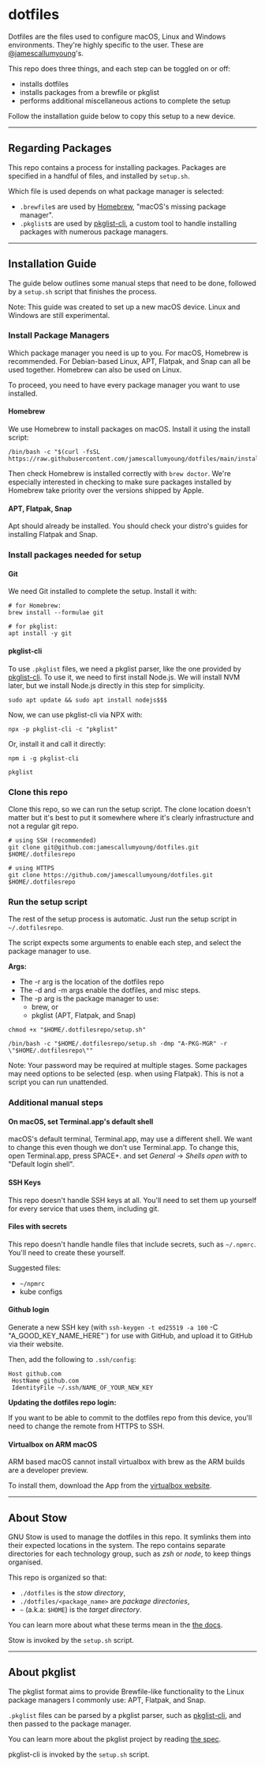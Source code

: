 # dotfiles

Dotfiles are the files used to configure macOS, Linux and Windows environments.
They're highly specific to the user. These are [@jamescallumyoung](https://github.com/jamescallumyoung)'s.

This repo does three things, and each step can be toggled on or off:

- installs dotfiles
- installs packages from a brewfile or pkglist
- performs additional miscellaneous actions to complete the setup

Follow the installation guide below to copy this setup to a new device.

---

## Regarding Packages

This repo contains a process for installing packages.
Packages are specified in a handful of files, and installed by `setup.sh`.

Which file is used depends on what package manager is selected:

- `.brewfile`s are used by [Homebrew](https://brew.sh/), "macOS's missing package manager".
- `.pkglist`s are used by [pkglist-cli][1], a custom tool to handle installing packages with numerous package managers.

---

## Installation Guide

The guide below outlines some manual steps that need to be done, followed by a `setup.sh` script that finishes the process.

Note: This guide was created to set up a new macOS device. Linux and Windows are still experimental.

### Install Package Managers

Which package manager you need is up to you. For macOS, Homebrew is recommended.
For Debian-based Linux, APT, Flatpak, and Snap can all be used together. Homebrew can also be used on Linux.

To proceed, you need to have every package manager you want to use installed.

#### Homebrew

We use Homebrew to install packages on macOS. Install it using the install script:

````shell
/bin/bash -c "$(curl -fsSL https://raw.githubusercontent.com/jamescallumyoung/dotfiles/main/installers/brew.install.sh)"
````

Then check Homebrew is installed correctly with `brew doctor`.
We're especially interested in checking to make sure packages installed by Homebrew take priority over the versions shipped by Apple.

#### APT, Flatpak, Snap

Apt should already be installed.
You should check your distro's guides for installing Flatpak and Snap.

### Install packages needed for setup

#### Git

We need Git installed to complete the setup. Install it with:

```
# for Homebrew:
brew install --formulae git

# for pkglist:
apt install -y git
```

#### pkglist-cli

To use `.pkglist` files, we need a pkglist parser, like the one provided by [pkglist-cli][1].
To use it, we need to first install Node.js.
We will install NVM later, but we install Node.js directly in this step for simplicity.

```shell
sudo apt update && sudo apt install nodejs$$$
```

Now, we can use pkglist-cli via NPX with:

```shell
npx -p pkglist-cli -c "pkglist"
```

Or, install it and call it directly:

```shell
npm i -g pkglist-cli

pkglist
```

### Clone this repo

Clone this repo, so we can run the setup script.
The clone location doesn't matter but it's best to put it somewhere where it's clearly infrastructure and not a regular git repo.

```shell
# using SSH (recommended)
git clone git@github.com:jamescallumyoung/dotfiles.git $HOME/.dotfilesrepo

# using HTTPS
git clone https://github.com/jamescallumyoung/dotfiles.git $HOME/.dotfilesrepo
```

### Run the setup script

The rest of the setup process is automatic. Just run the setup script in `~/.dotfilesrepo`.

The script expects some arguments to enable each step, and select the package manager to use.

**Args:**

- The -r arg is the location of the dotfiles repo
- The -d and -m args enable the dotfiles, and misc steps.
- The -p arg is the package manager to use:
  - brew, or
  - pkglist (APT, Flatpak, and Snap)

```shell
chmod +x "$HOME/.dotfilesrepo/setup.sh"

/bin/bash -c "$HOME/.dotfilesrepo/setup.sh -dmp "A-PKG-MGR" -r \"$HOME/.dotfilesrepo\""
```

Note: Your password may be required at multiple stages. Some packages may need options to be selected (esp. when using Flatpak). This is not a script you can run unattended.

### Additional manual steps

#### On macOS, set Terminal.app's default shell

macOS's default terminal, Terminal.app, may use a different shell. We want to change this even though we don't use Terminal.app.
To change this, open Terminal.app, press SPACE+. and set _General_ -> _Shells open with_ to "Default login shell".

#### SSH Keys

This repo doesn't handle SSH keys at all. You'll need to set them up yourself for every service that uses them, including git.

#### Files with secrets

This repo doesn't handle handle files that include secrets, such as `~/.npmrc`. You'll need to create these yourself.

Suggested files:
- `~/npmrc`
- kube configs

#### Github login

Generate a new SSH key (with `ssh-keygen -t ed25519 -a 100` -C "A_GOOD_KEY_NAME_HERE"`) for use with GitHub, and upload it to GitHub via their website.

Then, add the following to `.ssh/config`:

```
Host github.com
 HostName github.com
 IdentityFile ~/.ssh/NAME_OF_YOUR_NEW_KEY
```

**Updating the dotfiles repo login:**

If you want to be able to commit to the dotfiles repo from this device, you'll need to change the remote from HTTPS to SSH.

#### Virtualbox on ARM macOS

ARM based macOS cannot install virtualbox with brew as the ARM builds are a developer preview.

To install them, download the App from the [virtualbox website](https://www.virtualbox.org/wiki/Download_Old_Builds_7_0).

---

## About Stow

GNU Stow is used to manage the dotfiles in this repo. It symlinks them into their expected locations in the system.
The repo contains separate directories for each technology group, such as _zsh_ or _node_, to keep things organised.

This repo is organized so that:

- `./dotfiles` is the _stow directory_,
- `./dotfiles/<package_name>` are _package directories_,
- `~` (a.k.a: `$HOME`) is the _target directory_.

You can learn more about what these terms mean in the [the docs](https://www.gnu.org/software/stow/manual/stow.html#Terminology).

Stow is invoked by the `setup.sh` script.

---

## About pkglist

The pkglist format aims to provide Brewfile-like functionality to the Linux package managers I commonly use:
APT, Flatpak, and Snap.

`.pkglist` files can be parsed by a pkglist parser, such as [pkglist-cli][1], and then passed to the package manager.

You can learn more about the pkglist project by reading [the spec][2].

pkglist-cli is invoked by the `setup.sh` script.

[1]: https://github.com/jamescallumyoung/pkglist-cli-ts
[2]: https://github.com/jamescallumyoung/pkglist-spec
